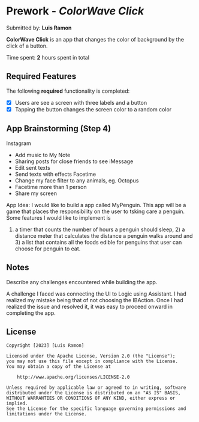 # Prework - *ColorWave Click*

Submitted by: **Luis Ramon**

**ColorWave Click** is an app that changes the color of background by the click of a button. 

Time spent: **2** hours spent in total

## Required Features

The following **required** functionality is completed:

- [X] Users are see a screen with three labels and a button
- [X] Tapping the button changes the screen color to a random color

## App Brainstorming (Step 4)
Instagram
- Add music to My Note
- Sharing posts for close friends to see
iMessage 
- Edit sent texts
- Send texts with effects
Facetime
- Change my face filter to any animals, eg. Octopus
- Facetime more than 1 person
- Share my screen

App Idea: I would like to build a app called MyPenguin. This app will be a game that places the 
responsibility on the user to tsking care a penguin. Some features I would like to implement is
1) a timer that counts the number of hours a penguin should sleep, 2) a distance meter that calculates
the distance a penguin walks around and 3) a list that contains all the foods edible for penguins that
user can choose for penguin to eat.

## Notes

Describe any challenges encountered while building the app.

A challenge I faced was connecting the UI to Logic using Assistant. I had realized my mistake
being that of not choosing the IBAction. Once I had realized the issue and resolved it, it was 
easy to proceed onward in completing the app.

## License

    Copyright [2023] [Luis Ramon]

    Licensed under the Apache License, Version 2.0 (the "License");
    you may not use this file except in compliance with the License.
    You may obtain a copy of the License at

        http://www.apache.org/licenses/LICENSE-2.0

    Unless required by applicable law or agreed to in writing, software
    distributed under the License is distributed on an "AS IS" BASIS,
    WITHOUT WARRANTIES OR CONDITIONS OF ANY KIND, either express or implied.
    See the License for the specific language governing permissions and
    limitations under the License.
